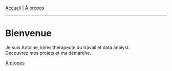 [Accueil](/) | [À propos](/about)

---

# Bienvenue

Je suis Antoine, kinésithérapeute du travail et data analyst.  
Découvrez mes projets et ma démarche.

[À propos](/about)

